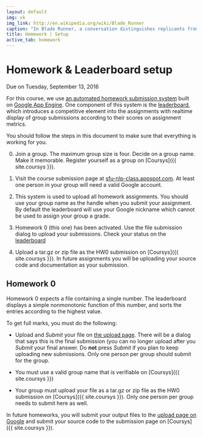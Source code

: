 ```yaml
---
layout: default
img: vk 
img_link: http://en.wikipedia.org/wiki/Blade_Runner
caption: "In Blade Runner, a conversation distinguishes replicants from humans."
title: Homework | Setup
active_tab: homework
---
```


Homework & Leaderboard setup
=============================================================

<p class="text-muted">Due on Tuesday, September 13, 2016</p>

For this course, we use [an automated homework submission
system](http://sfu-nlp-class.appspot.com) built on [Google App
Engine](https://appengine.google.com). One component of this system
is the [leaderboard](leaderboard.html), which introduces a competitive
element into the assignments with realtime display of group submissions
according to their scores on assignment metrics.

You should follow the steps in this document to make sure that
everything is working for you.

0. Join a group. The maximum group size is four. Decide on a group
name. Make it memorable. Register yourself as a group on
[Coursys]({{ site.coursys }}).

1. Visit the course submission page at
[sfu-nlp-class.appspot.com](http://sfu-nlp-class.appspot.com). At
least one person in your group will need a valid Google account.

2. This system is used to upload all homework assignments. You
should use your group name as the handle when you submit your
assignment. By default the leaderboard will use your Google nickname
which cannot be used to assign your group a grade.

3. Homework 0 (this one) has been activated. Use the file submission
dialog to upload your submissions. Check your status on the [leaderboard](leaderboard.html)

4. Upload a tar.gz or zip file as the HW0 submission on
[Coursys]({{ site.coursys }}).  In
future assignments you will be uploading your source code and
documentation as your submission.

## Homework 0

Homework 0 expects a file containing a single number. The leaderboard
displays a simple nonmonotonic function of this number, and sorts
the entries according to the highest value. 

To get full marks, you must do the following:

* Upload and _Submit_ your file on [the upload
page](http://sfu-nlp-class.appspot.com/). There will be a dialog
that says this is the final submission (you can no longer upload
after you _Submit_ your final answer. Do __not__ press _Submit_ if
you plan to keep uploading new submissions. Only one person per group
should submit for the group.

* You must use a valid group name that is verifiable on
[Coursys]({{ site.coursys }}) 

* Your group must upload your file as a tar.gz or zip file as the HW0
submission on [Coursys]({{ site.coursys }}). Only one person
per group needs to submit here as well.

In future homeworks, you will submit your output files to the [upload
page on Google](http://sfu-nlp-class.appspot.com) and submit your
source code to the submission page on [Coursys]({{ site.coursys }}).

